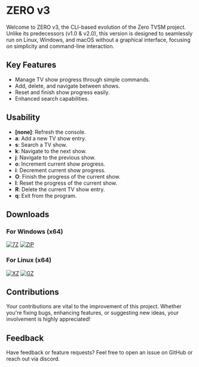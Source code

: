 # ZERO v3

Welcome to ZERO v3, the CLI-based evolution of the Zero TVSM project. Unlike its predecessors (v1.0 & v2.0), this version is designed to seamlessly run on Linux, Windows, and macOS without a graphical interface, focusing on simplicity and command-line interaction.

## Key Features
- Manage TV show progress through simple commands.
- Add, delete, and navigate between shows.
- Reset and finish show progress easily.
- Enhanced search capabilities.

## Usability
- **[none]**: Refresh the console.
- **a**: Add a new TV show entry.
- **s**: Search a TV show.
- **k**: Navigate to the next show.
- **j**: Navigate to the previous show.
- **o**: Increment current show progress.
- **i**: Decrement current show progress.
- **O**: Finish the progress of the current show.
- **I**: Reset the progress of the current show.
- **R**: Delete the current TV show entry.
- **q**: Exit from the program.

## Downloads

### For Windows (x64)
[![7Z](https://img.shields.io/badge/win_x64.7z%20[24.7MB]-blue)](https://github.com/Pahasara/ZeroV3/releases/download/v3.0.0/win_x64.7z)
[![ZIP](https://img.shields.io/badge/win_x64.zip%20[35.2MB]-purple)](https://github.com/Pahasara/ZeroV3/releases/download/v3.0.0/win_x64.zip)

### For Linux (x64)
[![XZ](https://img.shields.io/badge/linux_x64.tar.xz%20[24.9MB]-blue)](https://github.com/Pahasara/ZeroV3/releases/download/v3.0.0/linux_x64.tar.xz)
[![GZ](https://img.shields.io/badge/linux_x64.gz%20[34.5MB]-purple)](https://github.com/Pahasara/ZeroV3/releases/download/v3.0.0/linux_x64.tar.gz)

## Contributions
Your contributions are vital to the improvement of this project. Whether you're fixing bugs, enhancing features, or suggesting new ideas, your involvement is highly appreciated!

## Feedback
Have feedback or feature requests? Feel free to open an issue on GitHub or reach out via discord.
